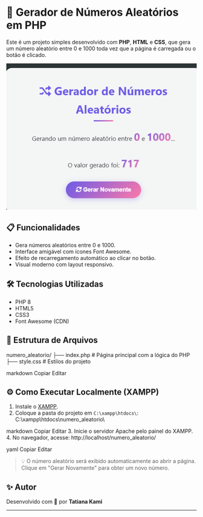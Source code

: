 # 🎲 Gerador de Números Aleatórios em PHP

Este é um projeto simples desenvolvido com **PHP**, **HTML** e **CSS**, que gera um número aleatório entre 0 e 1000 toda vez que a página é carregada ou o botão é clicado.

![Screenshot do Projeto](assets/aleatorios.png) 

## 📋 Funcionalidades

- Gera números aleatórios entre 0 e 1000.
- Interface amigável com ícones Font Awesome.
- Efeito de recarregamento automático ao clicar no botão.
- Visual moderno com layout responsivo.

## 🛠️ Tecnologias Utilizadas

- PHP 8
- HTML5
- CSS3
- Font Awesome (CDN)


## 📁 Estrutura de Arquivos

numero_aleatorio/
├── index.php # Página principal com a lógica do PHP
├── style.css # Estilos do projeto

markdown
Copiar
Editar

## ⚙️ Como Executar Localmente (XAMPP)

1. Instale o [XAMPP](https://www.apachefriends.org/pt_br/index.html).
2. Coloque a pasta do projeto em `C:\xampp\htdocs\`:
C:\xampp\htdocs\numero_aleatorio\

markdown
Copiar
Editar
3. Inicie o servidor Apache pelo painel do XAMPP.
4. No navegador, acesse:
http://localhost/numero_aleatorio/

yaml
Copiar
Editar

> 💡 O número aleatório será exibido automaticamente ao abrir a página. Clique em "Gerar Novamente" para obter um novo número.

## ✨ Autor

Desenvolvido com 💙 por **Tatiana Kami**

---

